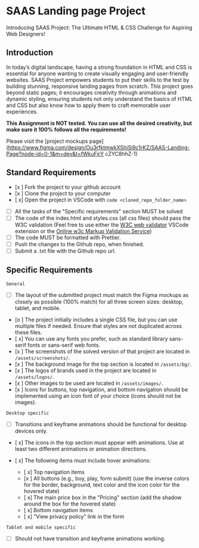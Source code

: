 # SAAS Landing page Project

Introducing SAAS Project: The Ultimate HTML & CSS Challenge for Aspiring Web Designers!

## Introduction

In today’s digital landscape, having a strong foundation in HTML and CSS is essential for anyone wanting to create visually engaging and user-friendly websites. SAAS Project empowers students to put their skills to the test by building stunning, responsive landing pages from scratch. This project goes beyond static pages; it encourages creativity through animations and dynamic styling, ensuring students not only understand the basics of HTML and CSS but also know how to apply them to craft memorable user experiences.

**This Assignment is NOT tested. You can use all the desired creativity, but make sure it 100% follows all the requirements!**

Please visit the [project mockups page](https://www.figma.com/design/Ou3rfktmwkXShiSi9c1rKZ/SAAS-Landing-Page?node-id=0-1&m=dev&t=fWkuFirY cZYC8hhZ-1)

## Standard Requirements

- [x ] Fork the project to your github account
- [x ] Clone the project to your computer
- [ x] Open the project in VSCode with `code <cloned_repo_folder_name>`
- [ ] All the tasks of the "Specific requirements" section MUST be solved
- [ ] The code of the index.html and styles.css (all css files) should pass the W3C validation (Feel free to use either the [W3C web validator](https://marketplace.visualstudio.com/items?itemName=CelianRiboulet.webvalidator) VSCode extension or the [Online w3c Markup Validation Service](https://validator.w3.org/#validate_by_input))
- [ ] The code MUST be formatted with Prettier.
- [ ] Push the changes to the Github repo, when finished.
- [ ] Submit a .txt file with the Github repo url.

## Specific Requirements

`General`

- [ ] The layout of the submitted project must match the Figma mockups as closely as possible (100% match) for all three screen sizes: desktop, tablet, and mobile.
- [o ] The project initially includes a single CSS file, but you can use multiple files if needed. Ensure that styles are not duplicated across these files.
- [ x] You can use any fonts you prefer, such as standard library sans-serif fonts or sans-serif web fonts.
- [x ] The screenshots of the solved version of that project are located in `/assets/screenshots/`.
- [x ] The background image for the top section is located in `/assets/bg/`.
- [x ] The logos of brands used in the project are located in `/assets/logos/`.
- [x ] Other images to be used are located in `/assets/images/`.
- [x ] Icons for buttons, top navigation, and bottom navigation should be implemented using an icon font of your choice (icons should not be images).

`Desktop specific`

- [ ] Transitions and keyframe animations should be functional for desktop devices only.
- [ x] The icons in the top section must appear with animations. Use at least two different animations or animation directions.
- [ x] The following items must include hover animations:

  - [ x] Top navigation items
  - [x ] All buttons (e.g., buy, play, form submit) (use the inverse colors for the border, background, text color and the icon color for the hovered state)
  - [ x] The main price box in the "Pricing" section (add the shadow around the box for the hovered state)
  - [ x] Bottom navigation items
  - [ x] "View privacy policy" link in the form

`Tablet and mobile specific`

- [ ] Should not have transition and keyframe animations working.
